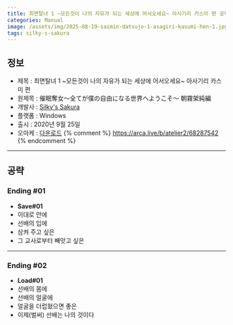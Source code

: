 ```yaml
---
title: 최면탈녀 1 ~모든것이 나의 자유가 되는 세상에 어서오세요~ 아사기리 카스미 편 공략
categories: Manual
image: /assets/img/2025-08-19-saimin-datsujo-1-asagiri-kasumi-hen-1.jpg
tags: silky-s-sakura
---
```


## 정보

* 제목 : 최면탈녀 1 ~모든것이 나의 자유가 되는 세상에 어서오세요~ 아사기리 카스미 편
* 원제목 : 催眠奪女～全てが僕の自由になる世界へようこそ～ 朝霧架純編
* 개발사 : [Silky's Sakura](/tags/silky-s-sakura)
* 플랫폼 : Windows
* 출시 : 2020년 9월 25일
* 오마케 : [다운로드](/assets/omake/saimin-datsujo-1-asagiri-kasumi-hen.zip)
{% comment %}
https://arca.live/b/atelier2/68287542
{% endcomment %}

---

## 공략

### Ending #01

* **Save#01**
* 이대로 안에
* 선배의 입에
* 삼켜 주고 싶은
* 그 교사로부터 빼앗고 싶은

---

### Ending #02

* **Load#01**
* 선배의 몸에
* 선배의 얼굴에
* 얼굴을 더럽혔으면 좋은
* 이제(벌써) 선배는 나의 것이다
